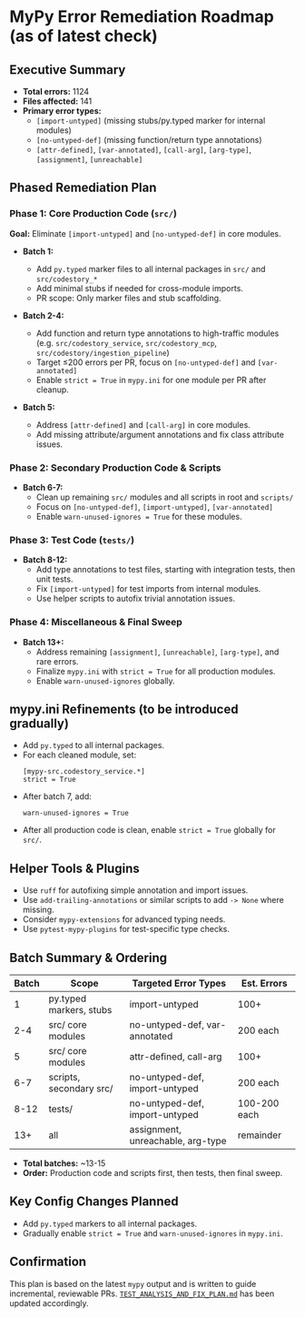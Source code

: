# MyPy Error Remediation Roadmap (as of latest check)

## Executive Summary

- **Total errors:** 1124
- **Files affected:** 141
- **Primary error types:**  
  - `[import-untyped]` (missing stubs/py.typed marker for internal modules)
  - `[no-untyped-def]` (missing function/return type annotations)
  - `[attr-defined]`, `[var-annotated]`, `[call-arg]`, `[arg-type]`, `[assignment]`, `[unreachable]`

## Phased Remediation Plan

### Phase 1: Core Production Code (`src/`)
**Goal:** Eliminate `[import-untyped]` and `[no-untyped-def]` in core modules.

- **Batch 1:**  
  - Add `py.typed` marker files to all internal packages in `src/` and `src/codestory_*`  
  - Add minimal stubs if needed for cross-module imports.
  - PR scope: Only marker files and stub scaffolding.

- **Batch 2-4:**  
  - Add function and return type annotations to high-traffic modules (e.g. `src/codestory_service`, `src/codestory_mcp`, `src/codestory/ingestion_pipeline`)
  - Target ≤200 errors per PR, focus on `[no-untyped-def]` and `[var-annotated]`
  - Enable `strict = True` in `mypy.ini` for one module per PR after cleanup.

- **Batch 5:**  
  - Address `[attr-defined]` and `[call-arg]` in core modules.
  - Add missing attribute/argument annotations and fix class attribute issues.

### Phase 2: Secondary Production Code & Scripts
- **Batch 6-7:**  
  - Clean up remaining `src/` modules and all scripts in root and `scripts/`
  - Focus on `[no-untyped-def]`, `[import-untyped]`, `[var-annotated]`
  - Enable `warn-unused-ignores = True` for these modules.

### Phase 3: Test Code (`tests/`)
- **Batch 8-12:**  
  - Add type annotations to test files, starting with integration tests, then unit tests.
  - Fix `[import-untyped]` for test imports from internal modules.
  - Use helper scripts to autofix trivial annotation issues.

### Phase 4: Miscellaneous & Final Sweep
- **Batch 13+:**  
  - Address remaining `[assignment]`, `[unreachable]`, `[arg-type]`, and rare errors.
  - Finalize `mypy.ini` with `strict = True` for all production modules.
  - Enable `warn-unused-ignores` globally.

## mypy.ini Refinements (to be introduced gradually)
- Add `py.typed` to all internal packages.
- For each cleaned module, set:
  ```
  [mypy-src.codestory_service.*]
  strict = True
  ```
- After batch 7, add:
  ```
  warn-unused-ignores = True
  ```
- After all production code is clean, enable `strict = True` globally for `src/`.

## Helper Tools & Plugins
- Use `ruff` for autofixing simple annotation and import issues.
- Use `add-trailing-annotations` or similar scripts to add `-> None` where missing.
- Consider `mypy-extensions` for advanced typing needs.
- Use `pytest-mypy-plugins` for test-specific type checks.

## Batch Summary & Ordering

| Batch | Scope | Targeted Error Types | Est. Errors |
|-------|-------|---------------------|-------------|
| 1     | py.typed markers, stubs | import-untyped | 100+ |
| 2-4   | src/ core modules | no-untyped-def, var-annotated | 200 each |
| 5     | src/ core modules | attr-defined, call-arg | 100+ |
| 6-7   | scripts, secondary src/ | no-untyped-def, import-untyped | 200 each |
| 8-12  | tests/ | no-untyped-def, import-untyped | 100-200 each |
| 13+   | all | assignment, unreachable, arg-type | remainder |

- **Total batches:** ~13-15
- **Order:** Production code and scripts first, then tests, then final sweep.

## Key Config Changes Planned
- Add `py.typed` markers to all internal packages.
- Gradually enable `strict = True` and `warn-unused-ignores` in `mypy.ini`.

## Confirmation
This plan is based on the latest `mypy` output and is written to guide incremental, reviewable PRs. [`TEST_ANALYSIS_AND_FIX_PLAN.md`](TEST_ANALYSIS_AND_FIX_PLAN.md) has been updated accordingly.